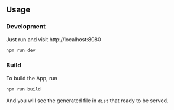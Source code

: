 ## Usage

### Development

Just run and visit http://localhost:8080

```bash
npm run dev
```

### Build

To build the App, run

```bash
npm run build
```

And you will see the generated file in `dist` that ready to be served.
